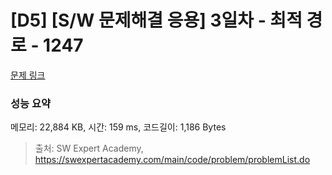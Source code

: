 # [D5] [S/W 문제해결 응용] 3일차 - 최적 경로 - 1247 

[문제 링크](https://swexpertacademy.com/main/code/problem/problemDetail.do?contestProbId=AV15OZ4qAPICFAYD) 

### 성능 요약

메모리: 22,884 KB, 시간: 159 ms, 코드길이: 1,186 Bytes



> 출처: SW Expert Academy, https://swexpertacademy.com/main/code/problem/problemList.do